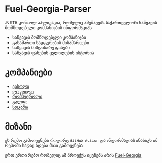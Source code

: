 # Fuel-Georgia-Parser

.NET5 კონსოლ აპლიკაცია, რომელიც ამუშავებს საქართველოში საწვავის მომწოდებელი კომპანიების ინფორმაციას
* საწვავის მომწოდებელი კომპანიები
* გასამართი სადგურების მისამართები
* საწვავის მიმდინარე ფასები
* საწვავის ფასების ცვლილების ისტორია

# კომპანიები
* [ვისოლი](http://www.wissol.ge/)
* [ლუკოილი](http://www.lukoil.ge/)
* [რომპეტროლი](https://www.rompetrol.ge/)
* [გალფი](https://gulf.ge/)
* [სოკარი](https://www.sgp.ge/ge/)

# მიზანი
ეს რეპო გამოიყენება როგორც ```GitHub Action``` და ინფორმაციას ინახავს იმ რეპოში სადაც ხდება მისი გამოყენება

ერთ ერთი რეპო რომელიც ამ პროექტს იყენებს არის [Fuel-Georgia](https://github.com/mister-giga/Fuel-Georgia)
